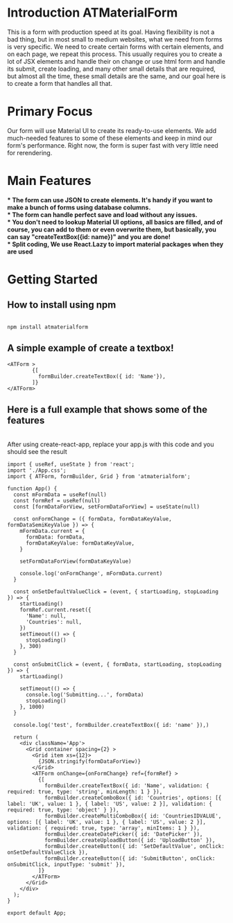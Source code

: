 <h1>Introduction ATMaterialForm</h1>
This is a form with production speed at its goal. Having flexibility is not a bad thing, but in most small to medium websites, what we need from forms is very specific. We need to create certain forms with certain elements, and on each page, we repeat this process. This usually requires you to create a lot of JSX elements and handle their on change or use html form and handle its submit, create loading, and many other small details that are required, but almost all the time, these small details are the same, and our goal here is to create a form that handles all that.
<h1> Primary Focus</h1>
Our form will use Material UI to create its ready-to-use elements. We add much-needed features to some of these elements and keep in mind our form's performance. Right now, the form is super fast with very little need for rerendering.
<h1>Main Features</h1>
<b>* The form can use JSON to create elements. It's handy if you want to make a bunch of forms using database columns.
<br>
* The form can handle perfect save and load without any issues.
<br>
* You don't need to lookup Material UI options, all basics are filled, and of course, you can add to them or even overwrite them, but basically, you can say "createTextBox({id: name})" and you are done!
<br>
* Split coding, We use React.Lazy to import material packages when they are used
</b>
<h1>Getting Started</h1>
<h2>How to install using npm</h2>

```

npm install atmaterialform

```

<h2>A simple example of create a textbox!</h2>

```
<ATForm >
        {[
          formBuilder.createTextBox({ id: 'Name'}),            
        ]}
</ATForm>

```
<h2> Here is a full example that shows some of the features</h2>
<br>
After using create-react-app, replace your app.js with this  code and you should see the result
<br>

```
import { useRef, useState } from 'react';
import './App.css';
import { ATForm, formBuilder, Grid } from 'atmaterialform';

function App() {
  const mFormData = useRef(null)
  const formRef = useRef(null)
  const [formDataForView, setFormDataForView] = useState(null)

  const onFormChange = ({ formData, formDataKeyValue, formDataSemiKeyValue }) => {
    mFormData.current = {
      formData: formData,
      formDataKeyValue: formDataKeyValue,
    }

    setFormDataForView(formDataKeyValue)

    console.log('onFormChange', mFormData.current)
  }

  const onSetDefaultValueClick = (event, { startLoading, stopLoading }) => {
    startLoading()
    formRef.current.reset({
      'Name': null,
      'Countries': null,
    })
    setTimeout(() => {
      stopLoading()
    }, 300)
  }

  const onSubmitClick = (event, { formData, startLoading, stopLoading }) => {
    startLoading()

    setTimeout(() => {
      console.log('Submitting...', formData)
      stopLoading()
    }, 1000)
  }

  console.log('test', formBuilder.createTextBox({ id: 'name' }),)

  return (
    <div className='App'>
      <Grid container spacing={2} >
        <Grid item xs={12}>
          {JSON.stringify(formDataForView)}
        </Grid>
        <ATForm onChange={onFormChange} ref={formRef} >
          {[
            formBuilder.createTextBox({ id: 'Name', validation: { required: true, type: 'string', minLength: 1 } }),
            formBuilder.createComboBox({ id: 'Countries', options: [{ label: 'UK', value: 1 }, { label: 'US', value: 2 }], validation: { required: true, type: 'object' } }),
            formBuilder.createMultiComboBox({ id: 'CountriesIDVALUE', options: [{ label: 'UK', value: 1 }, { label: 'US', value: 2 }], validation: { required: true, type: 'array', minItems: 1 } }),
            formBuilder.createDatePicker({ id: 'DatePicker' }),
            formBuilder.createUploadButton({ id: 'UploadButton' }),
            formBuilder.createButton({ id: 'SetDefaultValue', onClick: onSetDefaultValueClick }),
            formBuilder.createButton({ id: 'SubmitButton', onClick: onSubmitClick, inputType: 'submit' }),
          ]}
        </ATForm>
      </Grid>
    </div>
  );
}

export default App;

```

